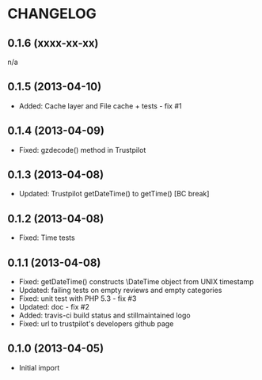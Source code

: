 CHANGELOG
=========

0.1.6 (xxxx-xx-xx)
-----------------

n/a


0.1.5 (2013-04-10)
------------------

* Added: Cache layer and File cache + tests - fix #1


0.1.4 (2013-04-09)
------------------

* Fixed: gzdecode() method in Trustpilot


0.1.3 (2013-04-08)
------------------

* Updated: Trustpilot getDateTime() to getTime() [BC break]


0.1.2 (2013-04-08)
------------------

* Fixed: Time tests


0.1.1 (2013-04-08)
------------------

* Fixed: getDateTime() constructs \DateTime object from UNIX timestamp
* Updated: failing tests on empty reviews and empty categories
* Fixed: unit test with PHP 5.3 - fix #3
* Updated: doc - fix #2
* Added: travis-ci build status and stillmaintained logo
* Fixed: url to trustpilot's developers github page


0.1.0 (2013-04-05)
------------------

* Initial import
